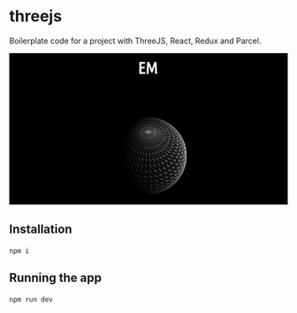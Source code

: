 # threejs

Boilerplate code for a project with ThreeJS, React, Redux and Parcel.

![screenshot](./public/screen_shot.png)

## Installation

```
npm i
```

## Running the app

```
npm run dev
```
